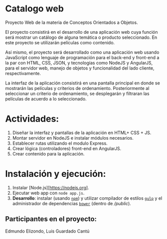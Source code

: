 # Catalogo web
Proyecto Web de la materia de Conceptos Orientados a Objetos.

El proyecto consistirá en el desarrollo de una aplicación web cuya función será mostrar un catálogo de alguna temática o producto seleccionado. En este proyecto se utilizarán películas como contenido.

Así mismo, el proyecto será desarrollado como una aplicación web usando JavaScript como lenguaje de programación para el back-end y front-end a la par con HTML, CSS, JSON, y tecnologías como NodeJS y AngularJS, para el servidor web, manejo de objetos y funcionalidad del lado cliente, respectivamente.

La interfaz de la aplicación consistirá en una pantalla principal en donde se mostrarán las películas y criterios de ordenamiento. Posteriormente al seleccionar un criterio de ordenamiento, se desplegarán y filtraran las películas de acuerdo a lo  seleccionado.

# Actividades:
1. Diseñar la interfaz y pantallas de la aplicación en HTML+ CSS + JS.
2. Montar servidor en NodeJS e instalar módulos necesarios.
3. Establecer rutas utilizando el modulo Express.
4. Crear lógica (controladores) front-end en AngularJS.
5. Crear contenido para la aplicación.

# Instalación y ejecución:
1. Instalar [Node.js][https://nodejs.org].
2. Ejecutar web app con `node app.js`.
3. **Desarrollo**: instalar (usando [`npm`](https://nodejs.org)) y 
   utilizar compilador de estilos [`gulp`](http://gulpjs.com/) y el administrador de dependencias [`bower`](http://bower.io/) (dentro de */public*).


## Participantes en el proyecto:
Edmundo Elizondo,
Luis Guardado Cantú
